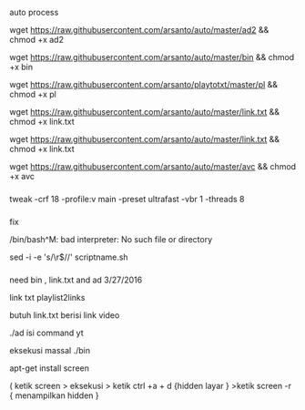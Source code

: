 auto process

wget https://raw.githubusercontent.com/arsanto/auto/master/ad2 && chmod +x ad2

wget https://raw.githubusercontent.com/arsanto/auto/master/bin && chmod +x bin

wget https://raw.githubusercontent.com/arsanto/playtotxt/master/pl && chmod +x pl

wget https://raw.githubusercontent.com/arsanto/auto/master/link.txt && chmod +x link.txt

wget https://raw.githubusercontent.com/arsanto/auto/master/link.txt && chmod +x link.txt

wget https://raw.githubusercontent.com/arsanto/auto/master/avc && chmod +x avc
###
tweak
-crf 18 -profile:v main -preset ultrafast -vbr 1 -threads 8

###

fix

/bin/bash^M: bad interpreter: No such file or directory

sed -i -e 's/\r$//' scriptname.sh

###


need bin , link.txt and ad 3/27/2016

link txt playlist2links

butuh link.txt berisi link video 

./ad isi command yt

eksekusi massal ./bin

apt-get install screen

( ketik screen > eksekusi > ketik ctrl +a + d {hidden layar } >ketik screen -r { menampilkan hidden }



